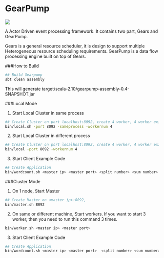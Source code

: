 GearPump
========

![](http://i.istockimg.com/file_thumbview_approve/27804028/3/stock-illustration-27804028-gear-pump.jpg)


A Actor Driven event processing framework.
It contains two part, Gears and GearPump.

Gears is a general resource scheduler, it is design to support multiple Heterogeneous resource scheduling requirements.
GearPump is a data flow processing engine built on top of Gears.

###How to Build
  ```bash
  ## Build Gearpump
  sbt clean assembly
  ```
  This will generate target/scala-2.10/gearpump-assembly-0.4-SNAPSHOT.jar


###Local Mode
1. Start Local Cluster in same process
  ```bash
  ## Create Cluster on port localhost:8092, create 4 worker, 4 worker exists in same process
  bin/local.sh -port 8092 -sameprocess -workernum 4
  ```

2. Start Local Cluster in different process
  ```bash
  ## Create Cluster on port localhost:8092, create 4 worker, 4 worker exists in seperate process
  bin/local -port 8092 -workernum 4
  ```
3. Start Client Example Code
  
  ```bash
  ## Create Application
  bin/wordcount.sh <master ip> <master port> <split number> <sum number> <runseconds>
  ```


###Cluster Mode
1. On 1 node, Start Master
  ```bash
  ## Create Master on <master ip>:8092, 
  bin/master.sh 8092
  ```

2. On same or different machine, Start workers. If you want to start 3 worker, then you need to run this command 3 times.

  ```bash
  bin/worker.sh <master ip> <master port>
  ```
3. Start Client Example Code

  ```bash
  ## Create Application
  bin/wordcount.sh <master ip> <master port>  <split number> <sum number> <runseconds>
  ```
